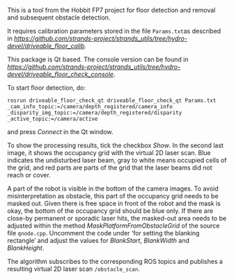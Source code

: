 This is a tool from the Hobbit FP7 project for floor detection and removal and subsequent obstacle detection.

It requires calibration parameters stored in the file `Params.txt`as described in *https://github.com/strands-project/strands_utils/tree/hydro-devel/driveable_floor_calib*.

This package is Qt based. The console version can be found in *https://github.com/strands-project/strands_utils/tree/hydro-devel/driveable_floor_check_console*.

To start floor detection, do:

```rosrun driveable_floor_check_qt driveable_floor_check_qt Params.txt _cam_info_topic:=/camera/depth_registered/camera_info _disparity_img_topic:=/camera/depth_registered/disparity _active_topic:=/camera/active```

and press *Connect* in the Qt window.

To show the processing results, tick the checkbox *Show*. In the second last image, it shows the occupancy grid with the virtual 2D laser scan. Blue indicates the undisturbed laser beam, gray to white means occupied cells of the grid, and red parts are parts of the grid that the laser beams did not reach or cover.

A part of the robot is visible in the bottom of the camera images. To avoid misinterpretation as obstacle, this part of the occupancy grid needs to be masked out. Given there is free space in front of the robot and the mask is okay, the bottom of the occupancy grid should be blue only. If there are close-by permanent or sporadic laser hits, the masked-out area needs to be adjusted within the method *MaskPlatformFromObstacleGrid* of the source file `qnode.cpp`. Uncomment the code under ‘for setting the blanking rectangle’ and adjust the values for *BlankStart*, *BlankWidth* and *BlankHeight*. 

The algorithm subscribes to the corresponding ROS topics and publishes a resulting virtual 2D laser scan `/obstacle_scan`.
